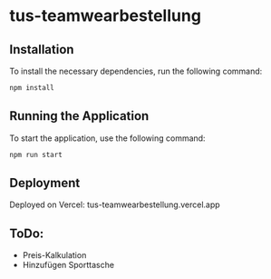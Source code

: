 # tus-teamwearbestellung

## Installation

To install the necessary dependencies, run the following command:

```bash
npm install
```

## Running the Application

To start the application, use the following command:

```bash
npm run start
```

## Deployment
Deployed on Vercel: tus-teamwearbestellung.vercel.app

## ToDo: 
- Preis-Kalkulation
- Hinzufügen Sporttasche